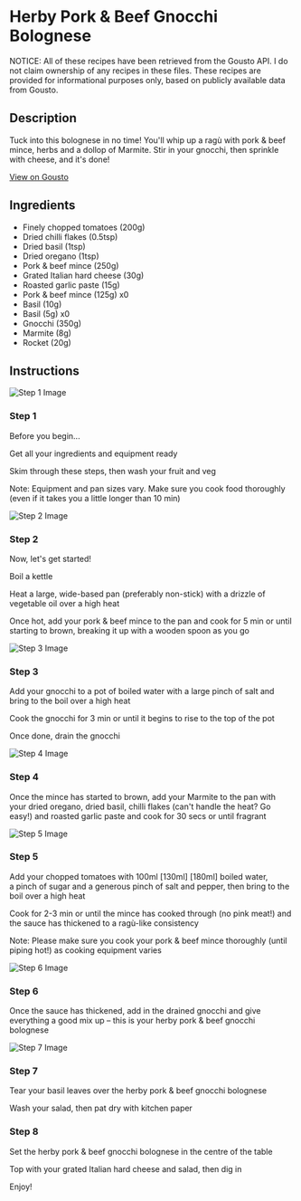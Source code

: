 # Herby Pork & Beef Gnocchi Bolognese

NOTICE: All of these recipes have been retrieved from the Gousto API. I do not claim ownership of any recipes in these files. These recipes are provided for informational purposes only, based on publicly available data from Gousto.

## Description

Tuck into this bolognese in no time! You'll whip up a ragù with pork & beef mince, herbs and a dollop of Marmite. Stir in your gnocchi, then sprinkle with cheese, and it's done!

[View on Gousto](https://www.gousto.co.uk/recipes/cookbook/herby-pork-beef-gnocchi-bolognese)

## Ingredients

- Finely chopped tomatoes (200g)
- Dried chilli flakes (0.5tsp)
- Dried basil (1tsp)
- Dried oregano (1tsp)
- Pork & beef mince (250g)
- Grated Italian hard cheese (30g)
- Roasted garlic paste (15g)
- Pork & beef mince (125g) x0
- Basil (10g)
- Basil (5g) x0
- Gnocchi (350g)
- Marmite (8g)
- Rocket (20g)

## Instructions

![Step 1 Image](https://production-media.gousto.co.uk/cms/recipe-step-image/Step-1-copy-1696339126338-x200.jpg)

### Step 1

Before you begin...

Get all your ingredients and equipment ready

Skim through these steps, then wash your fruit and veg

Note: Equipment and pan sizes vary. Make sure you cook food thoroughly (even if it takes you a little longer than 10 min)

![Step 2 Image](https://production-media.gousto.co.uk/cms/recipe-step-image/Step-2-copy-1696340294300-x200.jpg)

### Step 2

Now, let's get started!

Boil a kettle

Heat a large, wide-based pan (preferably non-stick) with a drizzle of vegetable oil over a high heat

Once hot, add your pork & beef mince to the pan and cook for 5 min or until starting to brown, breaking it up with a wooden spoon as you go

![Step 3 Image](https://production-media.gousto.co.uk/cms/recipe-step-image/Step-3-copy-1696340298998-x200.jpg)

### Step 3

Add your gnocchi to a pot of boiled water with a large pinch of salt and bring to the boil over a high heat

Cook the gnocchi for 3 min or until it begins to rise to the top of the pot

Once done, drain the gnocchi

![Step 4 Image](https://production-media.gousto.co.uk/cms/recipe-step-image/Step-4-copy-1696340303519-x200.jpg)

### Step 4

Once the mince has started to brown, add your Marmite to the pan with your dried oregano, dried basil, chilli flakes (can't handle the heat? Go easy!) and roasted garlic paste and cook for 30 secs or until fragrant

![Step 5 Image](https://production-media.gousto.co.uk/cms/recipe-step-image/Step-5-copy-1696340308284-x200.jpg)

### Step 5

Add your chopped tomatoes with 100ml <span class="text-purple">[130ml]</span> <span class="text-danger">[180ml] </span>boiled water, a pinch of sugar and a generous pinch of salt and pepper, then bring to the boil over a high heat

Cook for 2-3 min or until the mince has cooked through (no pink meat!) and the sauce has thickened to a ragù-like consistency

Note: Please make sure you cook your pork & beef mince thoroughly (until piping hot!) as cooking equipment varies

![Step 6 Image](https://production-media.gousto.co.uk/cms/recipe-step-image/Step-6-copy-1696340807697-x200.jpg)

### Step 6

Once the sauce has thickened, add in the drained gnocchi and give everything a good mix up – this is your herby pork & beef gnocchi bolognese

![Step 7 Image](https://production-media.gousto.co.uk/cms/recipe-step-image/Step-7-copy-1696340813003-x200.jpg)

### Step 7

Tear your basil leaves over the herby pork & beef gnocchi bolognese

Wash your salad, then pat dry with kitchen paper

### Step 8

Set the herby pork & beef gnocchi bolognese in the centre of the table

Top with your grated Italian hard cheese and salad, then dig in

Enjoy!

